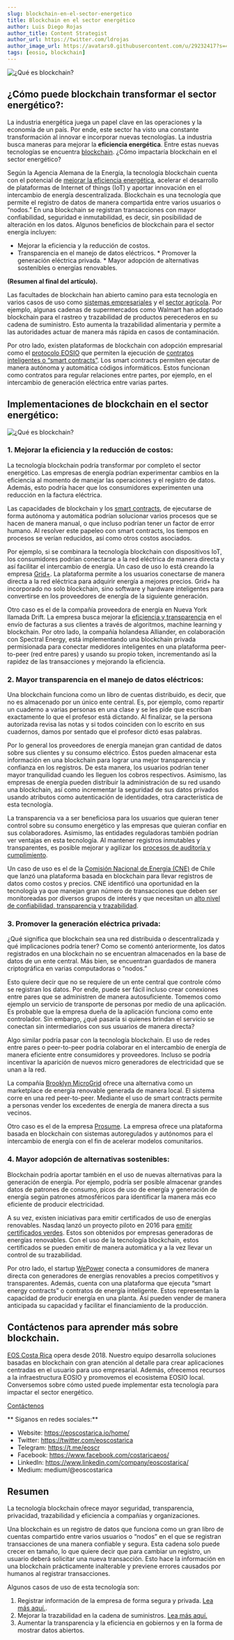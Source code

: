 ```yaml
---
slug: blockchain-en-el-sector-energetico
title: Blockchain en el sector energético
author: Luis Diego Rojas
author_title: Content Strategist
author_url: https://twitter.com/ldrojas
author_image_url: https://avatars0.githubusercontent.com/u/29232417?s=400&u=032f18555bd97e3d90f3ddfb5b2dc72dfcf0d11b&v=4
tags: [eosio, blockchain]
---
```


![¿Qué es blockchain?](/img/blog/energia/energia-cover.jpg)

## **¿Cómo puede blockchain transformar el sector energético?:**

La industria energética juega un papel clave en las operaciones y la economía de un país. Por ende, este sector ha visto una constante transformación al innovar e incorporar nuevas tecnologías. La industria busca maneras para mejorar la **eficiencia energética**. Entre estas nuevas tecnologías se encuentra [blockchain](https://medium.com/@eoscostarica/https-medium-com-eoscostarica-que-es-blockchain-d54d42439ef3). ¿Cómo impactaría blockchain en el sector energético?

Según la Agencia Alemana de la Energía, la tecnología blockchain cuenta con el potencial de [mejorar la eficiencia energética](https://www.sciencedirect.com/science/article/pii/S1364032118307184), acelerar el desarrollo de plataformas de Internet of things (IoT) y aportar innovación en el intercambio de energía descentralizada. Blockchain es una tecnología que permite el registro de datos de manera compartida entre varios usuarios o “nodos.” En una blockchain se registran transacciones con mayor confiabilidad, seguridad e inmutabilidad, es decir, sin posibilidad de alteración en los datos. Algunos beneficios de blockchain para el sector energía incluyen:

*   Mejorar la eficiencia y la reducción de costos.
*   Transparencia en el manejo de datos eléctricos. *   Promover la generación eléctrica privada. *   Mayor adopción de alternativas sostenibles o energías renovables.

**(Resumen al final del artículo).**

<!--truncate-->

Las facultades de blockchain han abierto camino para esta tecnología en varios casos de uso como [sistemas empresariales](https://medium.com/@eoscostarica/why-integrating-erp-systems-into-blockchain-is-a-great-idea-e384b298a4a8) y el [sector agrícola](https://medium.com/@eoscostarica/por-que-implementar-blockchain-en-el-sector-agricola-b3f37efd038). Por ejemplo, algunas cadenas de supermercados como Walmart han adoptado blockchain para el rastreo y trazabilidad de productos perecederos en su cadena de suministro. Esto aumenta la trazabilidad alimentaria y permite a las autoridades actuar de manera más rápida en casos de contaminación.

Por otro lado, existen plataformas de blockchain con adopción empresarial como el [protocolo EOSIO](https://medium.com/@eoscostarica/que-es-eosio-178e21ac2ebb) que permiten la ejecución de [contratos inteligentes o “smart contracts”](https://medium.com/@eoscostarica/qu%C3%A9-es-un-smart-contract-793d2042c65d). Los smart contracts permiten ejecutar de manera autónoma y automática códigos informáticos. Estos funcionan como contratos para regular relaciones entre partes, por ejemplo, en el intercambio de generación eléctrica entre varias partes.

## **Implementaciones de blockchain en el sector energético:**

![¿Qué es blockchain?](/img/blog/energia/energia-diagrama.jpg)

### **1. Mejorar la eficiencia y la reducción de costos:**

La tecnología blockchain podría transformar por completo el sector energético. Las empresas de energía podrían experimentar cambios en la eficiencia al momento de manejar las operaciones y el registro de datos. Además, esto podría hacer que los consumidores experimenten una reducción en la factura eléctrica.

Las capacidades de blockchain y los [smart contracts](https://medium.com/@eoscostarica/qu%C3%A9-es-un-smart-contract-793d2042c65), de ejecutarse de forma autónoma y automática podrían solucionar varios procesos que se hacen de manera manual, o que incluso podrían tener un factor de error humano. Al resolver este papeleo con smart contracts, los tiempos en procesos se verían reducidos, así como otros costos asociados.

Por ejemplo, si se combinara la tecnología blockchain con dispositivos IoT, los consumidores podrían conectarse a la red eléctrica de manera directa y así facilitar el intercambio de energía. Un caso de uso lo está creando la empresa [Grid+](https://gridplus.io/energy). La plataforma permite a los usuarios conectarse de manera directa a la red eléctrica para adquirir energía a mejores precios. Grid+ ha incorporado no solo blockchain, sino software y hardware inteligentes para convertirse en los proveedores de energía de la siguiente generación.

Otro caso es el de la compañía proveedora de energía en Nueva York llamada Drift. La empresa busca mejorar la [eficiencia y transparencia](https://www.greentechmedia.com/articles/read/drift-is-a-startup-applying-peer-to-peer-trading-to-retail-electricity) en el envío de facturas a sus clientes a través de algoritmos, machine learning y blockchain. Por otro lado, la compañía holandesa Alliander, en colaboración con Spectral Energy, está implementando una blockchain privada permisionada para conectar medidores inteligentes en una plataforma peer-to-peer (red entre pares) y usando su propio token, incrementando así la rapidez de las transacciones y mejorando la eficiencia.

### **2. Mayor transparencia en el manejo de datos eléctricos:**

Una blockchain funciona como un libro de cuentas distribuido, es decir, que no es almacenado por un único ente central. Es, por ejemplo, como repartir un cuaderno a varias personas en una clase y se les pide que escriban exactamente lo que el profesor está dictando. Al finalizar, se la persona autorizada revisa las notas y si todos coinciden con lo escrito en sus cuadernos, damos por sentado que el profesor dictó esas palabras.

Por lo general los proveedores de energía manejan gran cantidad de datos sobre sus clientes y su consumo eléctrico. Éstos pueden almacenar esta información en una blockchain para lograr una mejor transparencia y confianza en los registros. De esta manera, los usuarios podrían tener mayor tranquilidad cuando les lleguen los cobros respectivos. Asimismo, las empresas de energía pueden distribuir la administración de su red usando una blockchain, así como incrementar la seguridad de sus datos privados usando atributos como autenticación de identidades, otra característica de esta tecnología.

La transparencia va a ser beneficiosa para los usuarios que quieran tener control sobre su consumo energético y las empresas que quieran confiar en sus colaboradores. Asimismo, las entidades reguladoras también podrían ver ventajas en esta tecnología. Al mantener registros inmutables y transparentes, es posible mejorar y agilizar los [procesos de auditoría y cumplimiento](https://www.sciencedirect.com/science/article/pii/S1364032118307184).

Un caso de uso es el de la [Comisión Nacional de Energía (CNE)](http://energiaabierta.cl/blockchain/que-es-blockchain/) de Chile que lanzó una plataforma basada en blockchain para llevar registros de datos como costos y precios. CNE identificó una oportunidad en la tecnología ya que manejan gran número de transacciones que deben ser monitoreadas por diversos grupos de interés y que necesitan un [alto nivel de confiabilidad, transparencia y trazabilidad](https://www.cne.cl/prensa/prensa-2019/11-noviembre/secretario-ejecutivo-de-la-cne-participa-en-lanzamiento-de-piloto-blockchain-para-combustibles/).

### **3. Promover la generación eléctrica privada:**

¿Qué significa que blockchain sea una red distribuida o descentralizada y qué implicaciones podría tener? Como se comentó anteriormente, los datos registrados en una blockchain no se encuentran almacenados en la base de datos de un ente central. Más bien, se encuentran guardados de manera criptográfica en varias computadoras o “nodos.”

Esto quiere decir que no se requiere de un ente central que controle cómo se registran los datos. Por ende, puede ser fácil incluso crear conexiones entre pares que se administren de manera autosuficiente. Tomemos como ejemplo un servicio de transporte de personas por medio de una aplicación. Es probable que la empresa dueña de la aplicación funciona como ente controlador. Sin embargo, ¿qué pasaría si quienes brindan el servicio se conectan sin intermediarios con sus usuarios de manera directa?

Algo similar podría pasar con la tecnología blockchain. El uso de redes entre pares o peer-to-peer podría colaborar en el intercambio de energía de manera eficiente entre consumidores y proveedores. Incluso se podría incentivar la aparición de nuevos micro generadores de electricidad que se unan a la red.

La compañía [Brooklyn MicroGrid](https://www.brooklyn.energy/) ofrece una alternativa como un marketplace de energía renovable generada de manera local. El sistema corre en una red peer-to-peer. Mediante el uso de smart contracts permite a personas vender los excedentes de energía de manera directa a sus vecinos.

Otro caso es el de la empresa [Prosume](https://prosume.io/). La empresa ofrece una plataforma basada en blockchain con sistemas autoregulados y autónomos para el intercambio de energía con el fin de acelerar modelos comunitarios.

### **4. Mayor adopción de alternativas sostenibles:**

Blockchain podría aportar también en el uso de nuevas alternativas para la generación de energía. Por ejemplo, podría ser posible almacenar grandes datos de patrones de consumo, picos de uso de energía y generación de energía según patrones atmosféricos para identificar la manera más eco eficiente de producir electricidad.

A su vez, existen iniciativas para emitir certificados de uso de energías renovables. Nasdaq lanzó un proyecto piloto en 2016 para [emitir certificados verdes](https://www.nasdaq.com/solutions/electricity-certificates-european-commodities). Estos son obtenidos por empresas generadoras de energías renovables. Con el uso de la tecnología blockchain, estos certificados se pueden emitir de manera automática y a la vez llevar un control de su trazabilidad.

Por otro lado, el startup [WePower](https://wepower.network/)  conecta a consumidores de manera directa con generadores de energías renovables a precios competitivos y transparentes. Además, cuenta con una plataforma que ejecuta “smart energy contracts” o contratos de energía inteligente. Estos representan la capacidad de producir energía en una planta. Así pueden vender de manera anticipada su capacidad y facilitar el financiamiento de la producción.



## **Contáctenos para aprender más sobre blockchain.**

[EOS Costa Rica](https://eoscostarica.io/) opera desde 2018. Nuestro equipo desarrolla soluciones basadas en blockchain con gran atención al detalle para crear aplicaciones centradas en el usuario para uso empresarial. Además, ofrecemos recursos a la infraestructura EOSIO y promovemos el ecosistema EOSIO local. Conversemos sobre cómo usted puede implementar esta tecnología para impactar el sector energético. 

[Contáctenos](https://eoscostarica.io/)

** Síganos en redes sociales:**

*   Website: https://eoscostarica.io/home/
*   Twitter: https://twitter.com/eoscostarica
*   Telegram: https://t.me/eoscr
*   Facebook: https://www.facebook.com/costaricaeos/
*   LinkedIn: https://www.linkedin.com/company/eoscostarica/
*   Medium: medium/@eoscostarica

## Resumen

La tecnología blockchain ofrece mayor seguridad, transparencia, privacidad, trazabilidad y eficiencia a compañías y organizaciones. 

Una blockchain es un registro de datos que funciona como un gran libro de cuentas compartido entre varios usuarios o “nodos” en el que se registran transacciones de una manera confiable y segura. Esta cadena solo puede crecer en tamaño, lo que quiere decir que para cambiar un registro, un usuario deberá solicitar una nueva transacción. Esto hace la información en una blockchain prácticamente inalterable y previene errores causados por humanos al registrar transacciones. 


Algunos casos de uso de esta tecnología son:

1.  Registrar información de la empresa de forma segura y privada. [Lea más aquí.](https://medium.com/@eoscostarica/how-to-choose-an-enterprise-blockchain-platform-7c3665994ad6?source=your_stories_page---------------------------). 
2.  Mejorar la trazabilidad en la cadena de suministros. [Lea más aquí.](https://eoscostarica.io/blockchain-in-logistics/)
3.  Aumentar la transparencia y la eficiencia en gobiernos y en la forma de mostrar datos abiertos.
